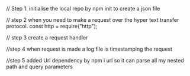 // Step 1: initialise the local repo by npm init to create a json file

// step 2  when you need to make a request over the hyper text transfer protocol.   const http = require("http");

// step 3 create a request handler

//step 4 when request is made a log file is timestamping the request

//step 5 added Url dependency by npm i url so it can parse all my nested path and query parameters